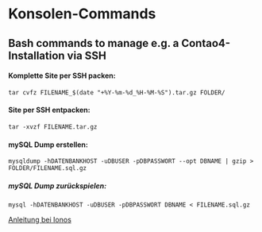 # Konsolen-Commands
## Bash commands to manage e.g. a Contao4-Installation via SSH

#### Komplette Site per SSH packen:
    tar cvfz FILENAME_$(date "+%Y-%m-%d_%H-%M-%S").tar.gz FOLDER/

#### Site per SSH entpacken:
	tar -xvzf FILENAME.tar.gz

#### mySQL Dump erstellen:
	mysqldump -hDATENBANKHOST -uDBUSER -pDBPASSWORT --opt DBNAME | gzip > FOLDER/FILENAME.sql.gz

##### mySQL Dump zurückspielen:
	mysql -hDATENBANKHOST -uDBUSER -pDBPASSWORT DBNAME < FILENAME.sql.gz



[Anleitung bei Ionos](https://www.ionos.de/hilfe//index.php?id=2835)